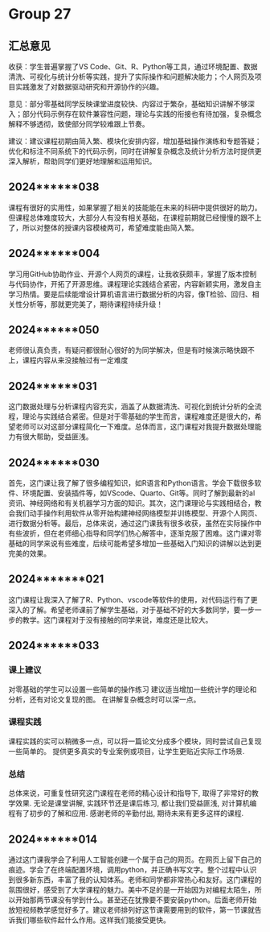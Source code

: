 # Group 27

## 汇总意见
收获：学生普遍掌握了VS Code、Git、R、Python等工具，通过环境配置、数据清洗、可视化与统计分析等实践，提升了实际操作和问题解决能力；个人网页及项目实践激发了对数据驱动研究和开源协作的兴趣。

意见：部分零基础同学反映课堂进度较快、内容过于繁杂，基础知识讲解不够深入；部分代码示例存在软件兼容性问题，理论与实践的衔接也有待加强，复杂概念解释不够透彻，致使部分同学较难跟上节奏。

建议：建议课程初期由简入繁、模块化安排内容，增加基础操作演练和专题答疑；优化和标注不同系统下的代码示例，同时在讲解复杂概念及统计分析方法时提供更深入解析，帮助同学们更好地理解和运用知识。

## 2024******038

课程有很好的实用性，如果掌握了相关的技能能在未来的科研中提供很好的助力。但课程总体难度较大，大部分人有没有相关基础，在课程前期就已经慢慢的跟不上了，所以对整体的授课内容模棱两可，希望难度能由简入繁。


## 2024******004

学习用GitHub协助作业、开源个人网页的课程，让我收获颇丰，掌握了版本控制与代码协作，开拓了开源思维。课程理论实践结合紧密，内容新颖实用，激发自主学习热情。要是后续能增设计算机语言进行数据分析的内容，像T检验、回归、相关性分析等，那就更完美了，期待课程持续升级！


## 2024******050

老师很认真负责，有疑问都很耐心很好的为同学解决，但是有时候演示略快跟不上，课程内容从来没接触过有一定难度


## 2024******031

这门数据处理与分析课程内容充实，涵盖了从数据清洗、可视化到统计分析的全流程，理论与实践结合紧密。但是对于零基础的学生而言，课程难度还是很大的，希望老师可以对这部分课程简化一下难度。总体而言，这门课程对我提升数据处理能力有很大帮助，受益匪浅。


## 2024******030

首先，这门课让我了解了很多编程知识，如R语言和Python语言。学会下载很多软件、环境配置、安装插件等，如VScode、Quarto、Git等。同时了解到最新的al资讯、神经网络和有关机器学习方面的知识。其次，这门课理论与实践相结合，教会我们动手操作利用软件从零开始构建神经网络模型并训练模型、开源个人网页、进行数据分析等。最后，总体来说，通过这门课我有很多收获，虽然在实际操作中有些波折，但在老师细心指导和同学们热心解答中，逐渐克服了困难。这门课对零基础的同学来说有些难度，后续可能希望多增加一些基础入门知识的讲解以达到更完美的效果。


## 2024*******021

这门课程让我深入了解了R、Python、vscode等软件的使用，对代码运行有了更深入的了解。希望老师课前了解学生基础，对于基础不好的大多数同学，要一步一步的教学。这门课程对于没有接触的同学来说，难度还是比较大。

## 2024******033

### 课上建议 

对零基础的学生可以设置一些简单的操作练习
建议适当增加一些统计学的理论和分析，还有对论文复现的图。
在讲解复杂概念时可以深一点。

### 课程实践

课程实践的实可以稍微多一点，可以将一篇论文分成多个模块，同时尝试自己复现一些简单的。
提供更多真实的专业案例或项目，让学生更贴近实际工作场景.
 
### 总结

总体来说，可重复性研究这门课程在老师的精心设计和指导下, 取得了非常好的教学效果. 无论是课堂讲解, 实践环节还是课后练习, 都让我们受益匪浅, 对计算机编程有了初步的了解和应用. 感谢老师的辛勤付出, 期待未来有更多这样的课程.

## 2024******014

通过这门课我学会了利用人工智能创建一个属于自己的网页。在网页上留下自己的痕迹。学会了在终端配置环境，调用python，并正确书写文字。整个过程中认识到很多新东西，丰富了我的认知体系。老师和同学都非常热心和友好。这门课程的氛围很好，感受到了大学课程的魅力。美中不足的是一开始因为对编程太陌生，所以开始那两节课没有学到什么。甚至还在犹豫要不要安装python。后面老师开始放短视频教学感觉好多了。建议老师排列好这节课需要用到的软件，第一节课就告诉我们哪些软件起什么作用。这样我们能接受更快。

